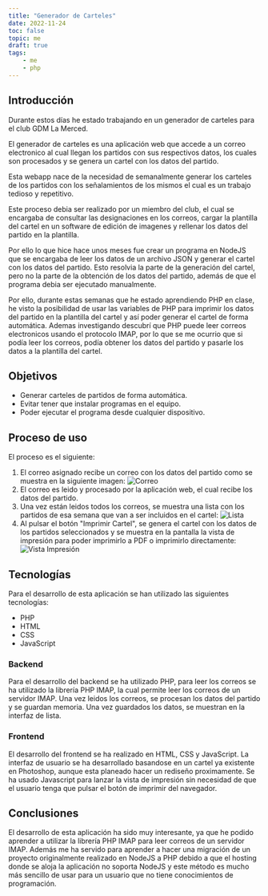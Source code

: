 ```yaml
---
title: "Generador de Carteles"
date: 2022-11-24
toc: false
topic: me
draft: true
tags:
    - me
    - php
---
```



## Introducción

Durante estos días he estado trabajando en un generador de carteles para el club GDM La Merced.

El generador de carteles es una aplicación web que accede a un correo electronico al cual llegan los partidos con sus respectivos datos, los cuales son procesados y se genera un cartel con los datos del partido.

Esta webapp nace de la necesidad de semanalmente generar los carteles de los partidos con los señalamientos de los mismos el cual es un trabajo tedioso y repetitivo.

Este proceso debia ser realizado por un miembro del club, el cual se encargaba de consultar las designaciones en los correos, cargar la plantilla del cartel en un software de edición de imagenes y rellenar los datos del partido en la plantilla.

Por ello lo que hice hace unos meses fue crear un programa en NodeJS que se encargaba de leer los datos de un archivo JSON y generar el cartel con los datos del partido. Esto resolvia la parte de la generación del cartel, pero no la parte de la obtención de los datos del partido, además de que el programa debia ser ejecutado manualmente.

Por ello, durante estas semanas que he estado aprendiendo PHP en clase, he visto la posibilidad de usar las variables de PHP para imprimir los datos del partido en la plantilla del cartel y así poder generar el cartel de forma automática.
Ademas investigando descubrí que PHP puede leer correos electronicos usando el protocolo IMAP, por lo que se me ocurrio que si podía leer los correos, podía obtener los datos del partido y pasarle los datos a la plantilla del cartel.

## Objetivos

- Generar carteles de partidos de forma automática.
- Evitar tener que instalar programas en el equipo.
- Poder ejecutar el programa desde cualquier dispositivo.

## Proceso de uso

El proceso es el siguiente:

1. El correo asignado recibe un correo con los datos del partido como se muestra en la siguiente imagen:
![Correo](/images/posts/2022/11/Generador_Carteles/email.png)
2. El correo es leido y procesado por la aplicación web, el cual recibe los datos del partido.
3. Una vez están leidos todos los correos, se muestra una lista con los partidos de esa semana que van a ser incluidos en el cartel:
![Lista](/images/posts/2022/11/Generador_Carteles/procesados.png)
4. Al pulsar el botón "Imprimir Cartel", se genera el cartel con los datos de los partidos seleccionados y se muestra en la pantalla la vista de impresión para poder imprimirlo a PDF o imprimirlo directamente:
![Vista Impresión](/images/posts/2022/11/Generador_Carteles/vista_impresion.png)

## Tecnologías

Para el desarrollo de esta aplicación se han utilizado las siguientes tecnologías:

- PHP
- HTML
- CSS
- JavaScript

### Backend

Para el desarrollo del backend se ha utilizado PHP, para leer los correos se ha utilizado la librería PHP IMAP, la cual permite leer los correos de un servidor IMAP. Una vez leidos los correos, se procesan los datos del partido y se guardan memoria. Una vez guardados los datos, se muestran en la interfaz de lista.

### Frontend

El desarrollo del frontend se ha realizado en HTML, CSS y JavaScript. La interfaz de usuario se ha desarrollado basandose en un cartel ya existente en Photoshop, aunque esta planeado hacer un rediseño proximamente. Se ha usado Javascript para lanzar la vista de impresión sin necesidad de que el usuario tenga que pulsar el botón de imprimir del navegador.

## Conclusiones

El desarrollo de esta aplicación ha sido muy interesante, ya que he podido aprender a utilizar la librería PHP IMAP para leer correos de un servidor IMAP.
Además me ha servido para aprender a hacer una migración de un proyecto originalmente realizado en NodeJS a PHP debido a que el hosting donde se aloja la aplicación no soporta NodeJS y este método es mucho más sencillo de usar para un usuario que no tiene conocimientos de programación.
